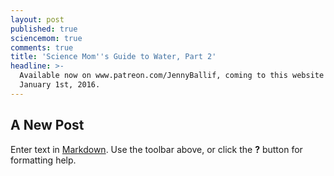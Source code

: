 ```yaml
---
layout: post
published: true
sciencemom: true
comments: true
title: 'Science Mom''s Guide to Water, Part 2'
headline: >-
  Available now on www.patreon.com/JennyBallif, coming to this website on
  January 1st, 2016.
---
```

## A New Post

Enter text in [Markdown](http://daringfireball.net/projects/markdown/). Use the toolbar above, or click the **?** button for formatting help.
